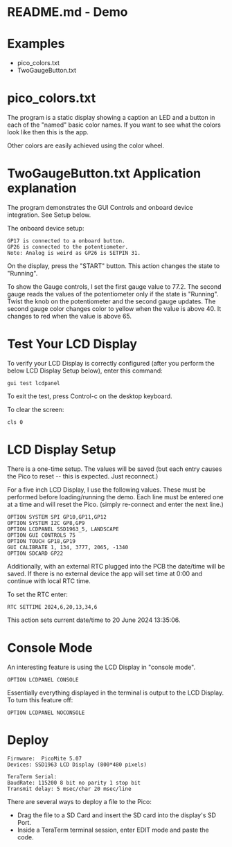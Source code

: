 # README.md - Demo

# Examples

- pico_colors.txt
- TwoGaugeButton.txt


# pico_colors.txt

The program is a static display showing a caption an LED and a button in each of the "named" basic color names.
If you want to see what the colors look like then this is the app.

Other colors are easily achieved using the color wheel.  

# TwoGaugeButton.txt Application explanation

The program demonstrates the GUI Controls and onboard device integration.  See Setup below.

The onboard device setup:
```
GP17 is connected to a onboard button.
GP26 is connected to the potentiometer.
Note: Analog is weird as GP26 is SETPIN 31.
```

On the display, press the "START" button. This action changes the state to "Running".

To show the Gauge controls, I set the first gauge value to 77.2.  The second gauge reads the values of the potentiometer only if the state is "Running".  Twist the knob on the potentiometer and the second gauge updates.  The second gauge color changes color to yellow when the value is above 40. It changes to red when the value is above 65.


# Test Your LCD Display

To verify your LCD Display is correctly configured
(after you perform the below LCD Display Setup below),
enter this command:

```
gui test lcdpanel
```

To exit the test, press Control-c on the desktop keyboard.

To clear the screen:

```
cls 0
```

# LCD Display Setup

There is a one-time setup.  The values will be saved (but each entry causes the Pico to reset -- this is expected.  Just reconnect.)

For a five inch LCD Display, I use the following values.
These must be performed before loading/running the demo.
Each line must be entered one at a time and will reset the Pico.
(simply re-connect and enter the next line.)

```
OPTION SYSTEM SPI GP10,GP11,GP12
OPTION SYSTEM I2C GP8,GP9
OPTION LCDPANEL SSD1963_5, LANDSCAPE
OPTION GUI CONTROLS 75
OPTION TOUCH GP18,GP19
GUI CALIBRATE 1, 134, 3777, 2065, -1340
OPTION SDCARD GP22
```

Additionally, with an external RTC plugged into the PCB the date/time will be saved.  If there is no external device the app will set time at 0:00 and continue with local RTC time.

To set the RTC enter:
```
RTC SETTIME 2024,6,20,13,34,6
```

This action sets current date/time to 20 June 2024 13:35:06.

# Console Mode

An interesting feature is using the LCD Display in "console mode".

```
OPTION LCDPANEL CONSOLE
```

Essentially everything displayed in the terminal is output to the LCD Display.
To turn this feature off:

```
OPTION LCDPANEL NOCONSOLE
```
# Deploy
```
Firmware:  PicoMite 5.07
Devices: SSD1963 LCD Display (800*480 pixels)

TeraTerm Serial: 
BaudRate: 115200 8 bit no parity 1 stop bit
Transmit delay: 5 msec/char 20 msec/line
```

There are several ways to deploy a file to the Pico:
- Drag the file to a SD Card and insert the SD card into the display's SD Port.
- Inside a TeraTerm terminal session, enter EDIT mode and paste the code.